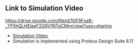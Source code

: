 
## Link to Simulation Video
https://drive.google.com/file/d/1GF9Fxa8-_YF5hQLHElaeF2G9V1NTgCMm/view?usp=sharing
- <a href="https://drive.google.com/file/d/1GF9Fxa8-_YF5hQLHElaeF2G9V1NTgCMm/view?usp=sharing">Simulation Video</a>
- Simulation is implemented using Proteus Design Suite 8.11

